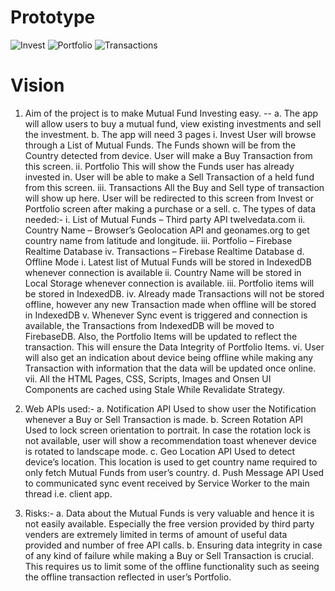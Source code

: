 # Prototype
![Invest](https://github.com/abhaymlimaye/mutual-fund_pwa/assets/32418776/9bd1a916-0c9a-446d-a3c0-8dd6e0c6a493)
![Portfolio](https://github.com/abhaymlimaye/mutual-fund_pwa/assets/32418776/c3199a3b-1c16-460a-ab83-100e77582a4b)
![Transactions](https://github.com/abhaymlimaye/mutual-fund_pwa/assets/32418776/a6edf827-3613-4c57-9325-8ca36e39c620)

# Vision
1.	Aim of the project is to make Mutual Fund Investing easy.
   -- a.	The app will allow users to buy a mutual fund, view existing investments and sell the investment.
    b.	The app will need 3 pages
        i.	Invest
            User will browse through a List of Mutual Funds. The Funds shown will be from the Country detected from device. User will make a Buy Transaction from this screen.
        ii.	Portfolio
            This will show the Funds user has already invested in. User will be able to make a Sell Transaction of a held fund from this screen.
        iii.	Transactions
            All the Buy and Sell type of transaction will show up here. User will be redirected to this screen from Invest or Portfolio screen after making a purchase or a sell.
    c.	The types of data needed:-
        i.	List of Mutual Funds – Third party API twelvedata.com
        ii.	Country Name – Browser’s Geolocation API and geonames.org to get country name from latitude and longitude.
        iii.	Portfolio – Firebase Realtime Database
        iv.	Transactions – Firebase Realtime Database
    d.	Offline Mode
        i.	Latest list of Mutual Funds will be stored in IndexedDB whenever connection is available
        ii.	Country Name will be stored in Local Storage whenever connection is available.
        iii.	Portfolio items will be stored in IndexedDB. 
        iv.	Already made Transactions will not be stored offline, however any new Transaction made when offline will be stored in IndexedDB
        v.	Whenever Sync event is triggered and connection is available, the Transactions from IndexedDB will be moved to FirebaseDB. Also, the Portfolio Items will be updated to reflect the transaction. This will ensure the Data Integrity of Portfolio Items.
        vi.	User will also get an indication about device being offline while making any Transaction with information that the data will be updated once online. 
        vii.	All the HTML Pages, CSS, Scripts, Images and Onsen UI Components are cached using Stale While Revalidate Strategy.

2.	Web APIs used:-
    a.	Notification API
        Used to show user the Notification whenever a Buy or Sell Transaction is made.
    b.	Screen Rotation API
        Used to lock screen orientation to portrait. In case the rotation lock is not available, user will show a recommendation toast whenever device is rotated to landscape mode.
    c.	Geo Location API
        Used to detect device’s location. This location is used to get country name required to only fetch Mutual Funds from user’s country.
    d.	Push Message API
        Used to communicated sync event received by Service Worker to the main thread i.e. client app.

3.	Risks:-
    a.	Data about the Mutual Funds is very valuable and hence it is not easily available. Especially the free version provided by third party venders are extremely limited in terms of amount of useful data provided and number of free API calls.
    b.	Ensuring data integrity in case of any kind of failure while making a Buy or Sell Transaction is crucial. This requires us to limit some of the offline functionality such as seeing the offline transaction reflected in user’s Portfolio.
